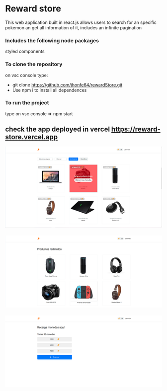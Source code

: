 # Reward store

This web application built in react.js allows users to search for an specific pokemon an get all information of it, includes an infinite pagination

### Includes the following node packages

styled components


### To clone the repository

on vsc console type: 

- git clone https://github.com/jhonfe64/rewardStore.git
- Use npm i to install all dependences 


### To run the project

type on vsc console => npm start

## check the app deployed in vercel https://reward-store.vercel.app



![](https://github.com/jhonfe64/rewardStore/blob/master/reward1.png?raw=true)
###
![](https://github.com/jhonfe64/rewardStore/blob/master/reward2.png?raw=true)
###
![](https://github.com/jhonfe64/rewardStore/blob/master/reward3.png?raw=true)
